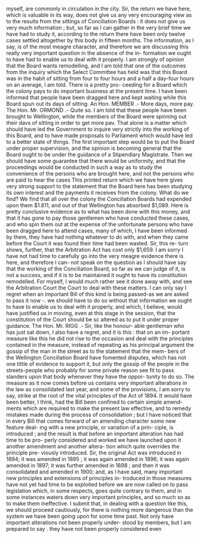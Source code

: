 myself, are commonly in circulation in the city. Sir, the return we have here, which is valuable in its way, does not give us any very encouraging view as to the results from the sittings of Conciliation Boards : it does not give us very much information ; but, so far as I can gather in the very brief time we have had to study it, according to the return there have been only twelve cases settled altogether by this body in fifteen months. The information, as I say, is of the most meagre character, and therefore we are discussing this really very important question in the absence of the in- formation we ought to have had to enable us to deal with it properly. I am strongly of opinion that the Board wants remodelling, and I am told that one of the outcomes from the inquiry which the Select Committee has held was that this Board was in the habit of sitting from four to four hours and a half a day-four hours on an average, I am told. There is a pretty pro- ceeding for a Board which the colony pays to do important business at the present time. I have been informed that people have been dragged here and kept waiting while this Board spun out its days of sitting. An Hon. MEMBER .- More days, more pay. The Hon. Mr. ORMOND .- Quite so. I am told that these people have been brought to Wellington, while the members of the Board were spinning out their davs of sitting in order to get more pav. That alone is a matter which should have led the Government to inquire very strictly into the working of this Board, and to have made proposals to Parliament which would have led to a better state of things. The first important step would be to put the Board under proper supervision, and the opinion is becoming general that the Board ought to be under the guidance of a Stipendiary Magistrate. Then we should have some guarantee that there would be uniformity, and that the proceedings would be conducted in such a way as to study the convenience of the persons who are brought here, and not the persons who are paid to hear the cases This printed return which we have here gives very strong support to the statement that the Board here has been studying its own interest and the payments it receives from the colony. What do we find? We find that all over the colony the Conciliation Boards had expended upon them $1.811, and out of that Wellington has absorbed $1,089. Here is pretty conclusive evidence as to what has been done with this money, and that it has gone to pay those gentlemen who have conducted these cases, and who spin them out at the expense of the unfortunate persons who have been dragged here to attend cases, many of which, I have been informed by them, they have had nothing whatever to do with, and when they came before the Court it was found their time had been wasted. Sir, this re- turn shows, further, that the Arbitration Act has cost only $1,659. I am sorry I have not had time to carefully go into the very meagre evidence there is here, and therefore I can- not speak on the question as I should have say that the working of the Conciliation Board, so far as we can judge of it, is not a success, and if it is to be maintained it ought to have its constitution remodelled. For myself, I would much rather see it done away with, and see the Arbitration Court the Court to deal with these matters. I can only say I regret when an important Bill of this kind is being passed-as we are asked to pass it now -. we should have to do so without that information we ought to have to enable us to deal with it properly, and which, I believe, would have justified us in moving, even at this stage in the session, that the constitution of the Court should be sc altered as to put it under proper guidance. The Hon. Mr. RIGG .- Sir, like the honour- able gentleman who has just sat down, I also have a regret, and it is this : that on an im- portant measure like this he did not rise to the occasion and deal with the principles contained in the measure, instead of repeating as his principal argument the gossip of the man in the street as to the statement that the mem- bers of the Wellington Conciliation Board have fomented disputes, which has not one tittle of evidence to support it, but only the gossip of the people in the streets-people who probably for some private reason see fit to pass slanders upon that body whenever they have the oppor- tunity to do so. The measure as it now comes before us contains very important alterations in the law as consolidated last year, and some of the provisions, I am sorry to say, strike at the root of the vital principles of the Act of 1894. It would have been better, I think, had the Bill been confined to certain simple amend- ments which are required to make the present law effective, and to remedy mistakes made during the process of consolidation ; but I have noticed that in every Bill that comes forward of an amending character some new feature deal- ing with a new principle, or variation of a prin- ciple, is introduced ; and the result is that before an important alteration has had time to be pro- perly considered and worked we have launched upon it another amendment and another altera- tion which quite overrides the principle pre- viously introduced. Sir, the original Act was introduced in 1894; it was amended in 1895 ; it was again amended in 1896; it was again amended in 1897; it was further amended in 1898 ; and then it was consolidated and amended in 1900; and, as I have said, many important new principles and extensions of principles in- troduced in those measures have not yet had time to be exploited before we are now called on to pass legislation which, in some respects, goes quite contrary to them, and in some instances waters down very important principles, and so much so as to make them ineffective. I submit that, in dealing with a question like this, we should proceed cautiously, for there is nothing more dangerous than the system we have been going upon for some time past. Not only have important alterations not been properly under- stood by members, but I am prepared to say . they have not been properly considered even 